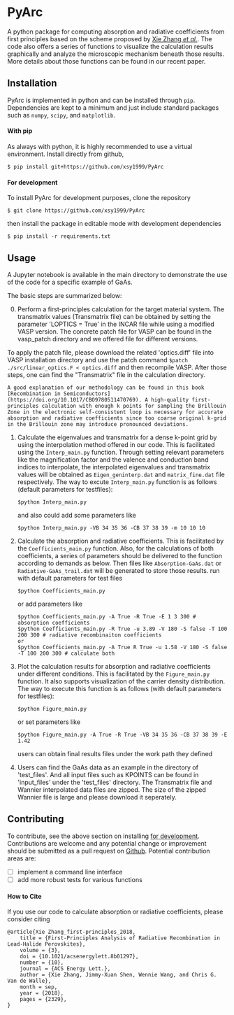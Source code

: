 # PyArc
A python package for computing absorption and radiative coefficients from first principles based on the scheme proposed by [Xie Zhang *et al.*](https://doi.org/10.1021/acsenergylett.8b01297). The code also offers a series of functions to visualize the calculation results graphically and analyze the microscopic mechanism beneath those results. More details about those functions can be found in our recent paper. 

## Installation
PyArc is implemented in python and can be installed through `pip`.
Dependencies are kept to a minimum and just include standard packages such as `numpy`, `scipy`, and `matplotlib`.

#### With pip
As always with python, it is highly recommended to use a virtual environment.
Install directly from github,
```
$ pip install git+https://github.com/xsy1999/PyArc
```

#### For development
To install PyArc for development purposes, clone the repository
```
$ git clone https://github.com/xsy1999/PyArc
```
then install the package in editable mode with development dependencies
```
$ pip install -r requirements.txt
```

## Usage
A Jupyter notebook is available in the main directory to demonstrate the use of the code for a specific example of GaAs.

The basic steps are summarized below:

0. Perform a first-principles calculation for the target material system. The transmatrix values (Transmatrix file) can be obtained by setting the parameter 'LOPTICS = True' in the INCAR file while using a modified VASP version. The concrete patch file for VASP can be found in the vasp_patch directory and we offered file for different versions.

To apply the patch file, please download the related 'optics.diff' file into VASP installation directory and use the patch command
    ```
    $patch ./src/linear_optics.F < optics.diff
    ```
    and then recompile VASP. After those steps, one can find the "Transmatrix" file in the calculation directory.

    A good explanation of our methodology can be found in this book [Recombination in Semiconductors](https://doi.org/10.1017/CBO9780511470769). A high-quality first-principles calculation with enough k points for sampling the Brillouin Zone in the electronic self-consistent loop is necessary for accurate absorption and radiative coefficients since too coarse original k-grid in the Brillouin zone may introduce pronounced deviations.

1. Calculate the eigenvalues and transmatrix for a dense k-point grid by using the interpolation method offered in our code. This is facilitated using the `Interp_main.py` function. Through setting relevant parameters like the magnification factor and the valence and conduction band indices to interpolate, the interpolated eigenvalues and transmatrix values will be obtained as `Eigen_geninterp.dat` and `matrix_fine.dat` file respectively.
    The way to excute `Interp_main.py` function is as follows (default parameters for testfiles):
    ```
    $python Interp_main.py
    ```
    and also could add some parameters like
    ```
    $python Interp_main.py -VB 34 35 36 -CB 37 38 39 -m 10 10 10
    ```
2. Calculate the absorption and radiative  coefficients. This is facilitated by the `Coefficients_main.py` function. Also, for the calculations of both coefficients, a series of parameters should be delivered to the function according to demands as below. Then files like `Absorption-GaAs.dat` or `Radiative-GaAs_trail.dat` will be generated to store those results.
run with default parameters for test files
    ```
    $python Coefficients_main.py
    ```
    or add parameters like
    ```
    $python Coefficients_main.py -A True -R True -E 1 3 300 # absorption coefficients
    $python Coefficients_main.py -R True -u 3.89 -V 180 -S false -T 100 200 300 # radiative recombinaiton coefficients
    or 
    $python Coefficients_main.py -A True R True -u 1.58 -V 180 -S false -T 100 200 300 # calculate both
    ```

3. Plot the calculation results for absorption and radiative coefficients under different conditions. This is facilitated by the `Figure_main.py` function. It also supports visualization of the carrier density distribution. The way to execute this function is as follows (with default parameters for testfiles):
    ```
    $python Figure_main.py
    ```
    or set parameters like
    ```
    $python Figure_main.py -A True -R True -VB 34 35 36 -CB 37 38 39 -E 1.42
    ```
    users can obtain final results files under the work path they defined
 
4. Users can find the GaAs data as an example in the directory of 'test_files'. And all input files such as KPOINTS can be found in 'input_files' under the 'test_files' directory. The Transmatrix file and Wannier interpolated data files are zipped. The size of the zipped Wannier file is large and please download it seperately.

## Contributing
To contribute, see the above section on installing [for development](#for-development).
Contributions are welcome and any potential change or improvement should be submitted as a pull request on [Github](https://github.com/xsy1999/PyArc/).
Potential contribution areas are:
 - [ ] implement a command line interface
 - [ ] add more robust tests for various functions

#### How to Cite
If you use our code to calculate absorption or radiative  coefficients, please consider citing
```
@article{Xie Zhang_first-principles_2018,
	title = {First-Principles Analysis of Radiative Recombination in Lead-Halide Perovskites},
	volume = {3},
	doi = {10.1021/acsenergylett.8b01297},
	number = {10},
	journal = {ACS Energy Lett.},
	author = {Xie Zhang, Jimmy-Xuan Shen, Wennie Wang, and Chris G. Van de Walle},
	month = sep,
	year = {2018},
	pages = {2329},
}
```
